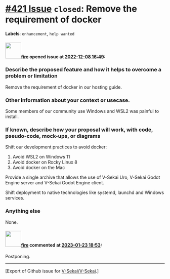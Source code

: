 # [\#421 Issue](https://github.com/V-Sekai/V-Sekai/issues/421) `closed`: Remove the requirement of docker
**Labels**: `enhancement`, `help wanted`


#### <img src="https://avatars.githubusercontent.com/u/32321?u=c2e06a3d2b49a467aa907e54aa259516440267cc&v=4" width="50">[fire](https://github.com/fire) opened issue at [2022-12-08 16:49](https://github.com/V-Sekai/V-Sekai/issues/421):

### Describe the proposed feature and how it helps to overcome a problem or limitation

Remove the requirement of docker in our hosting guide.

### Other information about your context or usecase.

Some members of our community use Windows and WSL2 was painful to install.

### If known, describe how your proposal will work, with code, pseudo-code, mock-ups, or diagrams

Shift our development practices to avoid docker:

1. Avoid WSL2 on Windows 11
2. Avoid docker on Rocky Linux 8
3. Avoid docker on the Mac

Provide a single archive that allows the use of V-Sekai Uro, V-Sekai Godot Engine server and V-Sekai Godot Engine client.

Shift deployment to native technologies like systemd, launchd and Windows services.

### Anything else

None.

#### <img src="https://avatars.githubusercontent.com/u/32321?u=c2e06a3d2b49a467aa907e54aa259516440267cc&v=4" width="50">[fire](https://github.com/fire) commented at [2023-01-23 18:53](https://github.com/V-Sekai/V-Sekai/issues/421#issuecomment-1400820769):

Postponing.


-------------------------------------------------------------------------------



[Export of Github issue for [V-Sekai/V-Sekai](https://github.com/V-Sekai/V-Sekai).]
